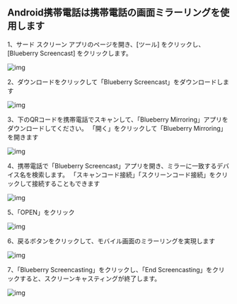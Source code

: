 ## Android携帯電話は携帯電話の画面ミラーリングを使用します

1、サード スクリーン アプリのページを開き、[ツール] をクリックし、[Blueberry Screencast] をクリックします。

![img](../images/android_projection/image-20221219172152596.png)

2、ダウンロードをクリックして「Blueberry Screencast」をダウンロードします

![img](../images/android_projection/image-20221219172202585.png)

3、下のQRコードを携帯電話でスキャンして、「Blueberry Mirroring」アプリをダウンロードしてください。 「開く」をクリックして「Blueberry Mirroring」を開きます

![img](../images/android_projection/image-20221219172212826.png)

4、携帯電話で「Blueberry Screencast」アプリを開き、ミラーに一致するデバイス名を検索します。 「スキャンコード接続」「スクリーンコード接続」をクリックして接続することもできます

![img](../images/android_projection/image-20221219172228719.png)

5、「OPEN」をクリック

![img](../images/android_projection/image-20221219172246786.png)

6、戻るボタンをクリックして、モバイル画面のミラーリングを実現します

![img](../images/android_projection/image-20221219172300032.png)

7、「Blueberry Screencasting」をクリックし、「End Screencasting」をクリックすると、スクリーンキャスティングが終了します。

![img](../images/android_projection/image-20221219172312453.png)